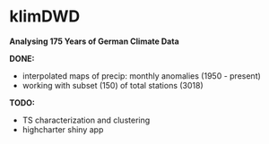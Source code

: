 # klimDWD
**Analysing 175 Years of German Climate Data**

**DONE:**
- interpolated maps of precip: monthly anomalies (1950 - present)
- working with subset (150) of total stations (3018)


**TODO:**
- TS characterization and clustering
- highcharter shiny app 


